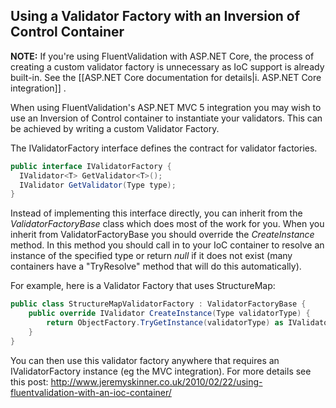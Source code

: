 ## Using a Validator Factory with an Inversion of Control Container

**NOTE:** If you're using FluentValidation with ASP.NET Core, the process of creating a custom validator factory is unnecessary as IoC support is already built-in. See the [[ASP.NET Core documentation for details|i. ASP.NET Core integration]] .

When using FluentValidation's ASP.NET MVC 5 integration you may wish to use an Inversion of Control container to instantiate your validators. This can be achieved by writing a custom Validator Factory. 

The IValidatorFactory interface defines the contract for validator factories. 

```csharp
public interface IValidatorFactory {
  IValidator<T> GetValidator<T>();
  IValidator GetValidator(Type type);
}
```

Instead of implementing this interface directly, you can inherit from the *ValidatorFactoryBase* class which does most of the work for you. When you inherit from ValidatorFactoryBase you should override the *CreateInstance* method. In this method you should call in to your IoC container to resolve an instance of the specified type or return *null* if it does not exist (many containers have a "TryResolve" method that will do this automatically).

For example, here is a Validator Factory that uses StructureMap:

```csharp
public class StructureMapValidatorFactory : ValidatorFactoryBase {
	public override IValidator CreateInstance(Type validatorType) {
		return ObjectFactory.TryGetInstance(validatorType) as IValidator;
	}
}
```

You can then use this validator factory anywhere that requires an IValidatorFactory instance (eg the MVC integration). 
For more details see this post: http://www.jeremyskinner.co.uk/2010/02/22/using-fluentvalidation-with-an-ioc-container/
